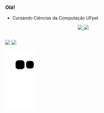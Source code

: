 ### Olá!

- Cursando Ciências da Computação UFpel.

<div align="center">
  <a href="https://github.com/EduardoSchwantz">
    <img width="42%"" src="https://github-readme-stats.vercel.app/api?username=EduardoSchwantz&show_icons=true&theme=merko&include_all_commits=true&count_private=true"/>
    <img width="50%"" src="https://github-readme-stats.vercel.app/api/top-langs/?username=EduardoSchwantz&layout=compact&langs_count=7&theme=merko"/>
</div>

  ##
  
  <div> 
  
<a href="https://instagram.com/eduardoschwantz" target="_blank"><img src="https://img.shields.io/badge/-Instagram-%23E4405F?style=for-the-badge&logo=instagram&logoColor=white" target="_blank"></a>
 <a href = "mailto:eduardo_schwantz@hotmail.com"><img src="https://img.shields.io/badge/-Hotmail-%23333?style=for-the-badge&logo=Gmail&logoColor=white" target="_blank"></a>

![Snake animation](https://github.com/EduardoSchwantz/EduardoSchwantz/blob/output/github-contribution-grid-snake.svg)
</div>
